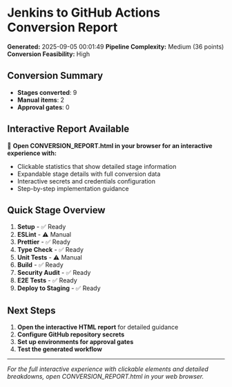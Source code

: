 # Jenkins to GitHub Actions Conversion Report

**Generated:** 2025-09-05 00:01:49
**Pipeline Complexity:** Medium (36 points)
**Conversion Feasibility:** High

## Conversion Summary
- **Stages converted**: 9
- **Manual items**: 2
- **Approval gates**: 0

## Interactive Report Available
📱 **Open CONVERSION_REPORT.html in your browser for an interactive experience with:**
- Clickable statistics that show detailed stage information
- Expandable stage details with full conversion data
- Interactive secrets and credentials configuration
- Step-by-step implementation guidance

## Quick Stage Overview

1. **Setup**  - ✅ Ready
2. **ESLint**  - ⚠️ Manual
3. **Prettier**  - ✅ Ready
4. **Type Check**  - ✅ Ready
5. **Unit Tests**  - ⚠️ Manual
6. **Build**  - ✅ Ready
7. **Security Audit**  - ✅ Ready
8. **E2E Tests**  - ✅ Ready
9. **Deploy to Staging**  - ✅ Ready

## Next Steps
1. **Open the interactive HTML report** for detailed guidance
2. **Configure GitHub repository secrets**
3. **Set up environments for approval gates**
4. **Test the generated workflow**

---
*For the full interactive experience with clickable elements and detailed breakdowns, open CONVERSION_REPORT.html in your web browser.*
